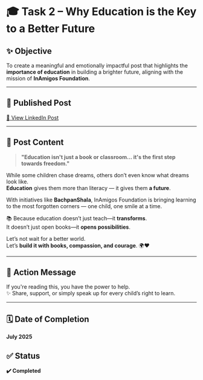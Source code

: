 # 🎓 Task 2 – Why Education is the Key to a Better Future

## ✨ Objective  
To create a meaningful and emotionally impactful post that highlights the **importance of education** in building a brighter future, aligning with the mission of **InAmigos Foundation**.

---

## 🔗 Published Post  
[📍 View LinkedIn Post](https://www.linkedin.com/posts/jagruti-priyadarshini2005_bachpanshala-inamigosfoundation-hopeinaction-activity-7351443361922203649-PBsh?utm_source=share&utm_medium=member_android&rcm=ACoAAE5XncwBSfite1-REcpZc9lfzDdByubK5m8)

---

## 📘 Post Content

> **"Education isn't just a book or classroom... it's the first step towards freedom."**

While some children chase dreams, others don’t even know what dreams look like.  
**Education** gives them more than literacy — it gives them **a future**.

With initiatives like **BachpanShala**, InAmigos Foundation is bringing learning to the most forgotten corners — one child, one smile at a time.

📚 Because education doesn’t just teach—it **transforms**.  
It doesn’t just open books—it **opens possibilities**.

Let’s not wait for a better world.  
Let’s **build it with books, compassion, and courage**. 🌍❤️

---

## 📢 Action Message  
If you're reading this, you have the power to help.  
✨ Share, support, or simply speak up for every child’s right to learn.

---

## 🗓️ Date of Completion  
**July 2025**

## ✅ Status  
**✔️ Completed**
